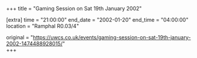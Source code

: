+++
title = "Gaming Session on Sat 19th January 2002"

[extra]
time = "21:00:00"
end_date = "2002-01-20"
end_time = "04:00:00"
location = "Ramphal R0.03/4"

original = "https://uwcs.co.uk/events/gaming-session-on-sat-19th-january-2002-1474488928015/"    
+++



